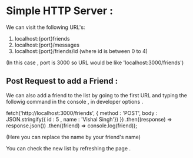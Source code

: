 # Simple HTTP Server :

We can visit the following URL's:

1. localhost:{port}friends
2. localhost:{port}/messages
3. localhost:{port}/friends/id (where id is between 0 to 4)

(In this case , port is 3000 so URL would be like 'localhost:3000/friends')

## Post Request to add a Friend :

We can also add a friend to the list by going to the first URL and typing the followig command in the console , in developer options . 

fetch('http://localhost:3000/friends', {
    method : 'POST',
    body : JSON.stringify({ id : 5 , name : 'Vishal Singh'})
})
.then((response) => response.json())
.then((friend) => console.log(friend));

(Here you can replace the name by your friend's name)

You can check the new list by refreshing the page .